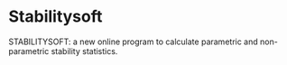 # Stabilitysoft
STABILITYSOFT: a new online program to calculate parametric and non-parametric stability statistics. 
